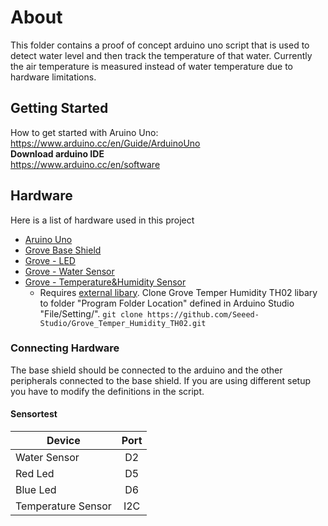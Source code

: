 # About
This folder contains a proof of concept arduino uno script that is used to detect water level and then track the temperature of that water. Currently the air temperature is measured instead of water temperature due to hardware limitations.

## Getting Started
How to get started with Aruino Uno:  
https://www.arduino.cc/en/Guide/ArduinoUno  
**Download arduino IDE**  
https://www.arduino.cc/en/software

## Hardware
Here is a list of hardware used in this project
- [Aruino Uno](https://store.arduino.cc/arduino-uno-rev3)
- [Grove Base Shield](https://www.seeedstudio.com/Base-Shield-V2.html)
- [Grove - LED](https://wiki.seeedstudio.com/Grove-LED_Socket_Kit/)
- [Grove - Water Sensor](https://wiki.seeedstudio.com/Grove-Water_Sensor/)
- [Grove - Temperature&Humidity Sensor](https://wiki.seeedstudio.com/Grove-TemptureAndHumidity_Sensor-High-Accuracy_AndMini-v1.0/)
  - Requires [external libary](https://github.com/Seeed-Studio/Grove_Temper_Humidity_TH02). Clone Grove Temper Humidity TH02 libary to folder "Program Folder Location" defined in Arduino Studio "File/Setting/". `git clone https://github.com/Seeed-Studio/Grove_Temper_Humidity_TH02.git`

### Connecting Hardware
The base shield should be connected to the arduino and the other peripherals connected to the base shield. If you are using different setup you have to modify the definitions in the script.
#### Sensortest
Device              | Port 
 ---                | :--:
 Water Sensor       | D2 
 Red Led            | D5
 Blue Led           | D6
 Temperature Sensor | I2C